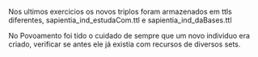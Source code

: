 Nos ultimos exercicios os novos triplos foram armazenados em ttls diferentes, sapientia_ind_estudaCom.ttl e sapientia_ind_daBases.ttl

No Povoamento foi tido o cuidado de sempre que um novo individuo era criado, verificar se antes ele já existia com recursos de diversos sets.